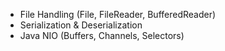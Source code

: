- File Handling (File, FileReader, BufferedReader)
- Serialization & Deserialization
- Java NIO (Buffers, Channels, Selectors)